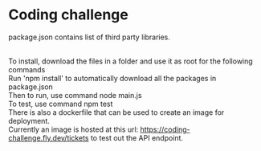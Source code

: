 # Coding challenge

package.json contains list of third party libraries.

<br>To install, download the files in a folder and use it as root for the following commands
<br>Run 'npm install' to automatically download all the packages in package.json
<br>Then to run, use command node main.js
<br>To test, use command npm test
<br>There is also a dockerfile that can be used to create an image for deployment.
<br>Currently an image is hosted at this url: https://coding-challenge.fly.dev/tickets to test out the API endpoint.
